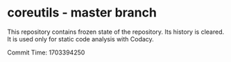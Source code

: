 # coreutils - master branch

This repository contains frozen state of the repository.
Its history is cleared. It is used only for static code
analysis with Codacy.

Commit Time: 1703394250